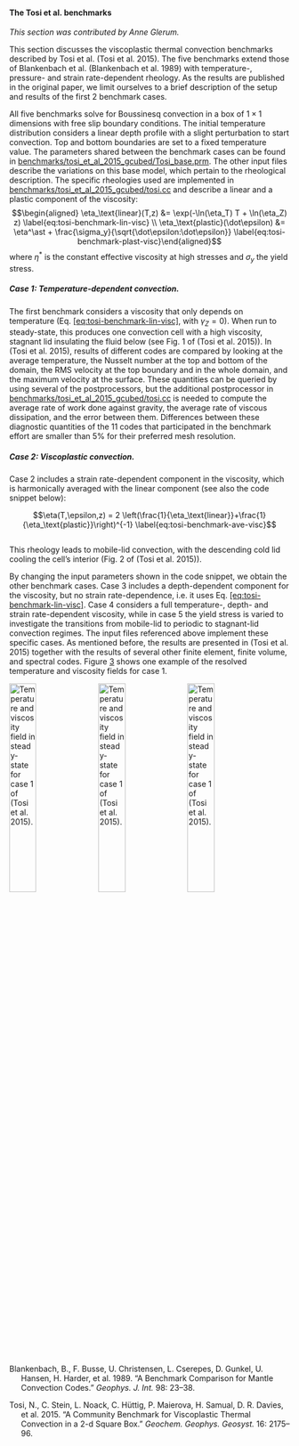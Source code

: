 #### The Tosi et al.&nbsp;benchmarks

*This section was contributed by Anne Glerum.*

This section discusses the viscoplastic thermal convection benchmarks
described by Tosi et al.&nbsp;(Tosi et al. 2015). The five benchmarks extend
those of Blankenbach et al.&nbsp;(Blankenbach et al. 1989) with temperature-,
pressure- and strain rate-dependent rheology. As the results are published in
the original paper, we limit ourselves to a brief description of the setup and
results of the first 2 benchmark cases.

All five benchmarks solve for Boussinesq convection in a box of $1 \times 1$
dimensions with free slip boundary conditions. The initial temperature
distribution considers a linear depth profile with a slight perturbation to
start convection. Top and bottom boundaries are set to a fixed temperature
value. The parameters shared between the benchmark cases can be found in
[benchmarks/tosi_et_al_2015_gcubed/Tosi_base.prm](https://www.github.com/geodynamics/aspect/blob/main/benchmarks/tosi_et_al_2015_gcubed/Tosi_base.prm). The other input files
describe the variations on this base model, which pertain to the rheological
description. The specific rheologies used are implemented in
[benchmarks/tosi_et_al_2015_gcubed/tosi.cc](https://www.github.com/geodynamics/aspect/blob/main/benchmarks/tosi_et_al_2015_gcubed/tosi.cc) and describe a linear and a
plastic component of the viscosity: $$\begin{aligned}
  \eta_\text{linear}(T,z) &= \exp(-\ln(\eta_T) T + \ln(\eta_Z) z)
  \label{eq:tosi-benchmark-lin-visc} \\
  \eta_\text{plastic}(\dot\epsilon) &= \eta^\ast + \frac{\sigma_y}{\sqrt{\dot\epsilon:\dot\epsilon}}
  \label{eq:tosi-benchmark-plast-visc}\end{aligned}$$ where $\eta^\ast$ is the
constant effective viscosity at high stresses and $\sigma_y$ the yield stress.

##### Case 1: Temperature-dependent convection.

The first benchmark considers a viscosity that only depends on temperature
(Eq. [\[eq:tosi-benchmark-lin-visc\]][1], with $\gamma_Z=0$). When run to
steady-state, this produces one convection cell with a high viscosity,
stagnant lid insulating the fluid below (see Fig. 1 of (Tosi et al. 2015)). In
(Tosi et al. 2015), results of different codes are compared by looking at the
average temperature, the Nusselt number at the top and bottom of the domain,
the RMS velocity at the top boundary and in the whole domain, and the maximum
velocity at the surface. These quantities can be queried by using several of
the postprocessors, but the additional postprocessor in
[benchmarks/tosi_et_al_2015_gcubed/tosi.cc](https://www.github.com/geodynamics/aspect/blob/main/benchmarks/tosi_et_al_2015_gcubed/tosi.cc) is needed to compute the average
rate of work done against gravity, the average rate of viscous dissipation,
and the error between them. Differences between these diagnostic quantities of
the 11 codes that participated in the benchmark effort are smaller than 5% for
their preferred mesh resolution.

##### Case 2: Viscoplastic convection.

Case 2 includes a strain rate-dependent component in the viscosity, which is
harmonically averaged with the linear component (see also the code snippet
below):

$$\eta(T,\epsilon,z) = 2 \left(\frac{1}{\eta_\text{linear}}+\frac{1}{\eta_\text{plastic}}\right)^{-1}
  \label{eq:tosi-benchmark-ave-visc}$$

``` prmfile
```

This rheology leads to mobile-lid convection, with the descending cold lid
cooling the cell&rsquo;s interior (Fig. 2 of (Tosi et al. 2015)).

By changing the input parameters shown in the code snippet, we obtain the
other benchmark cases. Case 3 includes a depth-dependent component for the
viscosity, but no strain rate-dependence, i.e. it uses Eq.
[\[eq:tosi-benchmark-lin-visc\]][1]. Case 4 considers a full temperature-,
depth- and strain rate-dependent viscosity, while in case 5 the yield stress
is varied to investigate the transitions from mobile-lid to periodic to
stagnant-lid convection regimes. The input files referenced above implement
these specific cases. As mentioned before, the results are presented in (Tosi
et al. 2015) together with the results of several other finite element, finite
volume, and spectral codes. Figure&nbsp;[3][] shows one example of the
resolved temperature and viscosity fields for case 1.

<div class="center">

<img src="cookbooks/benchmarks/tosi_et_al_2015_gcubed/doc/Case1_6_T.png" title="fig:" id="fig:tosi-benchmark-results" style="width:31.0%" alt="Temperature and viscosity field in steady-state for case 1 of (Tosi et al. 2015)." />
<img src="cookbooks/benchmarks/tosi_et_al_2015_gcubed/doc/Case1_6_visc.png" title="fig:" id="fig:tosi-benchmark-results" style="width:31.0%" alt="Temperature and viscosity field in steady-state for case 1 of (Tosi et al. 2015)." />
<img src="cookbooks/benchmarks/tosi_et_al_2015_gcubed/doc/Case1_6_vel.png" title="fig:" id="fig:tosi-benchmark-results" style="width:31.0%" alt="Temperature and viscosity field in steady-state for case 1 of (Tosi et al. 2015)." />

</div>

<div id="refs" class="references csl-bib-body hanging-indent">

<div id="ref-BBC89" class="csl-entry">

Blankenbach, B., F. Busse, U. Christensen, L. Cserepes, D. Gunkel, U. Hansen,
H. Harder, et al. 1989. &ldquo;A Benchmark Comparison for Mantle Convection
Codes.&rdquo; *Geophys. J. Int.* 98: 23&ndash;38.

</div>

<div id="ref-T15" class="csl-entry">

Tosi, N., C. Stein, L. Noack, C. H&uuml;ttig, P. Maierova, H. Samual, D. R.
Davies, et al. 2015. &ldquo;A Community Benchmark for Viscoplastic Thermal
Convection in a 2-d Square Box.&rdquo; *Geochem.&nbsp;Geophys.&nbsp;Geosyst.*
16: 2175&ndash;96.

</div>

</div>

  [benchmarks/tosi_et_al_2015_gcubed/Tosi_base.prm]: benchmarks/tosi_et_al_2015_gcubed/Tosi_base.prm
  [benchmarks/tosi_et_al_2015_gcubed/tosi.cc]: benchmarks/tosi_et_al_2015_gcubed/tosi.cc
  [1]: #eq:tosi-benchmark-lin-visc
  [3]: #fig:tosi-benchmark-results
